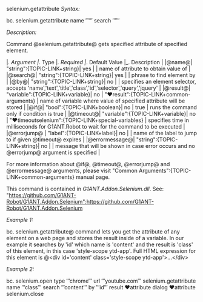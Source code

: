 selenium.getattribute
*Syntax:*

bc. selenium.getattribute  name ‴‴  search ‴‴ 

*Description:*

Command @selenium.getattribute@ gets specified attribute of specified element.

|_. Argument |_. Type |_. Required |_. Default Value |_. Description |
|@name@| "string":{TOPIC-LINK+string}| yes |  | name of attribute to obtain value of |
|@search@| "string":{TOPIC-LINK+string}| yes |  | phrase to find element by |
|@by@| "string":{TOPIC-LINK+string}| no |  | specifies an element selector, accepts 'name','text','title','class','id','selector','query','jquery' |
|@result@| "variable":{TOPIC-LINK+variable}| no | "♥result":{TOPIC-LINK+common-arguments} | name of variable where value of specified attribute will be stored |
|@if@| "bool":{TOPIC-LINK+boolean}| no | true | runs the command only if condition is true |
|@timeout@| "variable":{TOPIC-LINK+variable}| no | "♥timeoutselenium":{TOPIC-LINK+special-variables} | specifies time in milliseconds for G1ANT.Robot to wait for the command to be executed |
|@errorjump@ | "label":{TOPIC-LINK+label}| no | | name of the label to jump to if given @timeout@ expires |
|@errormessage@| "string":{TOPIC-LINK+string}| no |  | message that will be shown in case error occurs and no @errorjump@ argument is specified |

For more information about @if@, @timeout@, @errorjump@ and @errormessage@ arguments, please visit "Common Arguments":{TOPIC-LINK+common-arguments} manual page.

This command is contained in *G1ANT.Addon.Selenium.dll*.
See: "https://github.com/G1ANT-Robot/G1ANT.Addon.Selenium":https://github.com/G1ANT-Robot/G1ANT.Addon.Selenium

*Example 1:*

bc. selenium.getattribute@ command lets you get the attribute of any element on a web page and stores the result inside of a variable. In our example it searches by 'id' which name is 'content' and the result is 'class' of this element, in this case 'style-scope ytd-app'. Full HTML expression for this element is @&lt;div id='content' class='style-scope ytd-app'&gt;...&lt;/div&gt;

*Example 2:*

bc. selenium.open type ‴chrome‴ url ‴youtube.com‴
selenium.getattribute name ‴class‴ search ‴content‴ by ‴id‴ result ♥attribute
dialog ♥attribute
selenium.close